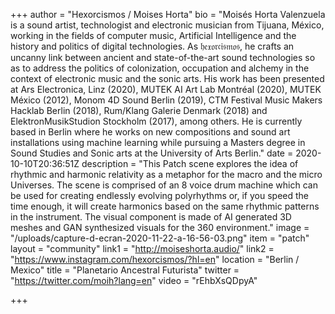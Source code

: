 +++
author = "Hexorcismos / Moises Horta"
bio = "Moisés Horta Valenzuela is a sound artist, technologist and electronic musician from Tijuana, México, working in the fields of computer music, Artificial Intelligence and the history and politics of digital technologies. As 𝔥𝔢𝔵𝔬𝔯𝔠𝔦𝔰𝔪𝔬𝔰, he crafts an uncanny link between ancient and state-of-the-art sound technologies so as to address the politics of colonization, occupation and alchemy in the context of electronic music and the sonic arts.  His work has been presented at Ars Electronica, Linz (2020), MUTEK AI Art Lab Montréal (2020), MUTEK México (2012), Monom 4D Sound Berlin (2019), CTM Festival Music Makers Hacklab Berlin (2018), Rum/Klang Galerie Denmark (2018) and ElektronMusikStudion Stockholm (2017), among others. He is currently based in Berlin where he works on new compositions and sound art installations using machine learning while pursuing a Masters degree in Sound Studies and Sonic arts at the University of Arts Berlin."
date = 2020-10-10T20:36:51Z
description = "This Patch scene explores the idea of rhythmic and harmonic relativity as a metaphor for the macro and the micro Universes. The scene is comprised of an 8 voice drum machine which can be used for creating endlessly evolving polyrhythms or, if you speed the time enough, it will create harmonics based on the same rhythmic patterns in the instrument. The visual component is made of AI generated 3D meshes and GAN synthesized visuals for the 360 environment."
image = "/uploads/capture-d-ecran-2020-11-22-a-16-56-03.png"
item = "patch"
layout = "community"
link1 = "http://moiseshorta.audio/"
link2 = "https://www.instagram.com/hexorcismos/?hl=en"
location = "Berlin / Mexico"
title = "Planetario Ancestral Futurista"
twitter = "https://twitter.com/moih?lang=en"
video = "rEhbXsQDpyA"

+++
